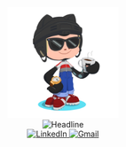 <div align="center">
    <img src="https://raw.githubusercontent.com/AhmedFathyDev/AhmedFathyDev/main/GitHub.png" alt="GitHub Octocat Drinking a Cup of Coffee" height="200">
</div>
<div align=center>
        <img src="https://readme-typing-svg.herokuapp.com?color=%236FDA44&size=32&center=true&vCenter=true&width=600&height=50&lines=Hi+there+I'm+Facundo+%F0%9F%91%8B;Back-End+Developer;" alt="Headline" />
</div>
<div align="center">
    <a href="https://www.linkedin.com/in/facundo-martinez-b650a8231/">
        <img src="https://img.shields.io/badge/Linkedin-0077b5?style=flat&logo=linkedin" alt="LinkedIn" />
    </a>
    <a href="mailto:facumar04@hotmail.com">
        <img src="https://img.shields.io/badge/Gmail-D14836?style=flat&logo=gmail&logoColor=white" alt="Gmail" />
    </a>
</div>
